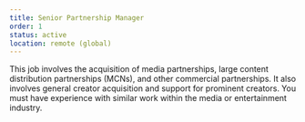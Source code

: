 ```yaml
---
title: Senior Partnership Manager
order: 1
status: active
location: remote (global)
---
```


This job involves the acquisition of media partnerships, large content distribution partnerships (MCNs), and other commercial partnerships. 
It also involves general creator acquisition and support for prominent creators. You must have experience with similar work within the media or entertainment industry.
